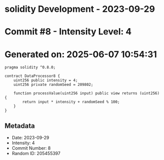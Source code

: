 ﻿# solidity Development - 2023-09-29
# Commit #8 - Intensity Level: 4
# Generated on: 2025-06-07 10:54:31
```solidity
pragma solidity ^0.8.0;

contract DataProcessor8 {
    uint256 public intensity = 4;
    uint256 private randomSeed = 209802;

    function processValue(uint256 input) public view returns (uint256) {
        return input * intensity + randomSeed % 100;
    }
}
```
## Metadata
- Date: 2023-09-29
- Intensity: 4
- Commit Number: 8
- Random ID: 205455397
